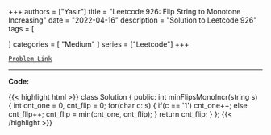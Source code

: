 
+++
authors = ["Yasir"]
title = "Leetcode 926: Flip String to Monotone Increasing"
date = "2022-04-16"
description = "Solution to Leetcode 926"
tags = [
    
]
categories = [
    "Medium"
]
series = ["Leetcode"]
+++



[`Problem Link`](https://leetcode.com/problems/flip-string-to-monotone-increasing/description/)

---

**Code:**

{{< highlight html >}}
class Solution {
public:
    int minFlipsMonoIncr(string s) {
        int cnt_one = 0, cnt_flip = 0;
        for(char c: s) {
            if(c == '1') cnt_one++;
            else         cnt_flip++;
            cnt_flip = min(cnt_one, cnt_flip);
        }
        return cnt_flip;
    }
};
{{< /highlight >}}

